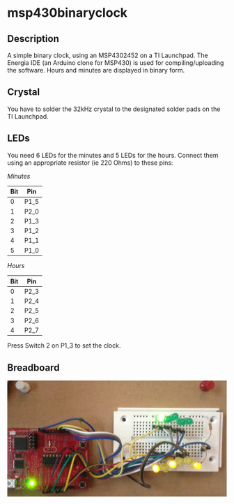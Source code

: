 # msp430binaryclock
## Description
A simple binary clock, using an MSP4302452 on a TI Launchpad.
The Energia IDE (an Arduino clone for MSP430) is used for compiling/uploading the software. Hours and minutes are displayed in binary form.
## Crystal
You have to solder the 32kHz crystal to the designated solder pads on the TI Launchpad.
## LEDs
You need 6 LEDs for the minutes and 5 LEDs for the hours. Connect them using an appropriate resistor (ie 220 Ohms) to these pins:

*Minutes*

Bit | Pin
---|---
0 | P1_5
1 | P2_0
2 | P1_3
3 | P1_2
4 | P1_1
5 | P1_0

*Hours*

Bit | Pin
---|---
0 | P2_3
1 | P2_4
2 | P2_5
3 | P2_6
4 | P2_7

Press  Switch 2 on P1_3 to set the clock.
## Breadboard ##
![Binary clock on breadboard](msp430binaryclock-breadboard.png?raw=true "Binary clock on breadboard")
